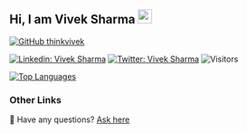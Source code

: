## Hi, I am Vivek Sharma <img src="https://media.giphy.com/media/hvRJCLFzcasrR4ia7z/giphy.gif" width="25px">

[![GitHub thinkvivek](https://img.shields.io/github/followers/thinkvivek?label=follow&style=social)](https://github.com/thinkvivek)

[![Linkedin: Vivek Sharma](https://img.shields.io/badge/-Vivek%20Sharma-blue?style=flat-square&logo=Linkedin&logoColor=white&link=https://www.linkedin.com/in/vivekbits/)](https://www.linkedin.com/in/vivekbits/) [![Twitter: Vivek Sharma](https://img.shields.io/twitter/follow/vivekbits?style=social)](https://twitter.com/vivekbits) ![Visitors](https://visitor-badge.glitch.me/badge?page_id=thinkvivek&left_color=gray&right_color=blue)

[![Top Languages](https://github-readme-stats.vercel.app/api/top-langs/?username=thinkvivek&theme=vue-dark&show_icons=true)](https://github.com/thinkvivek/github-readme-stats)

### Other Links ###

💬 Have any questions? [Ask here](https://github.com/thinkvivek/thinkvivek/issues)
